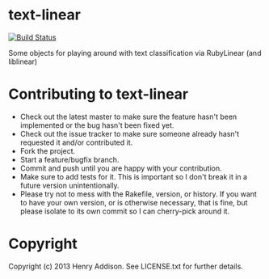 text-linear
===========

[![Build Status](https://travis-ci.org/henryaddison/text-linear.png?branch=master)](https://travis-ci.org/henryaddison/text-linear)

Some objects for playing around with text classification via RubyLinear (and liblinear)

Contributing to text-linear
== 

* Check out the latest master to make sure the feature hasn't been implemented or the bug hasn't been fixed yet.
* Check out the issue tracker to make sure someone already hasn't requested it and/or contributed it.
* Fork the project.
* Start a feature/bugfix branch.
* Commit and push until you are happy with your contribution.
* Make sure to add tests for it. This is important so I don't break it in a future version unintentionally.
* Please try not to mess with the Rakefile, version, or history. If you want to have your own version, or is otherwise necessary, that is fine, but please isolate to its own commit so I can cherry-pick around it.

Copyright
==

Copyright (c) 2013 Henry Addison. See LICENSE.txt for
further details.

